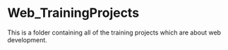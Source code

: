 # Web_TrainingProjects

This is a folder containing all of the training projects which are about web development.
